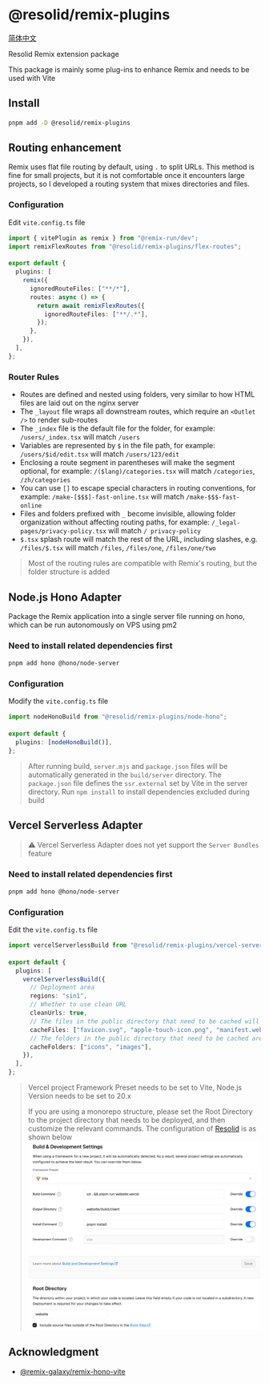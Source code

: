 # @resolid/remix-plugins

[简体中文](README.zh_CN.md)

Resolid Remix extension package

This package is mainly some plug-ins to enhance Remix and needs to be used with Vite

## Install

```bash
pnpm add -D @resolid/remix-plugins
```

## Routing enhancement

Remix uses flat file routing by default, using `.` to split URLs. This method is fine for small projects, but it is not comfortable once it encounters large projects, so I developed a routing system that mixes directories and files.

### Configuration

Edit `vite.config.ts` file

```ts
import { vitePlugin as remix } from "@remix-run/dev";
import remixFlexRoutes from "@resolid/remix-plugins/flex-routes";

export default {
  plugins: [
    remix({
      ignoredRouteFiles: ["**/*"],
      routes: async () => {
        return await remixFlexRoutes({
          ignoredRouteFiles: ["**/.*"],
        });
      },
    }),
  ],
};
```

### Router Rules

- Routes are defined and nested using folders, very similar to how HTML files are laid out on the nginx server
- The `_layout` file wraps all downstream routes, which require an `<Outlet />` to render sub-routes
- The `_index` file is the default file for the folder, for example: `/users/_index.tsx` will match `/users`
- Variables are represented by `$` in the file path, for example: `/users/$id/edit.tsx` will match `/users/123/edit`
- Enclosing a route segment in parentheses will make the segment optional, for example: `/($lang)/categories.tsx` will match `/categories`, `/zh/categories`
- You can use `[]` to escape special characters in routing conventions, for example: `/make-[$$$]-fast-online.tsx` will match `/make-$$$-fast-online`
- Files and folders prefixed with `_` become invisible, allowing folder organization without affecting routing paths, for example: `/_legal-pages/privacy-policy.tsx` will match `/ privacy-policy`
- `$.tsx` splash route will match the rest of the URL, including slashes, e.g. `/files/$.tsx` will match `/files`, `/files/one`, `/files/one/two `

> Most of the routing rules are compatible with Remix's routing, but the folder structure is added

## Node.js Hono Adapter

Package the Remix application into a single server file running on hono, which can be run autonomously on VPS using pm2

### Need to install related dependencies first

```bash
pnpm add hono @hono/node-server
```

### Configuration

Modify the `vite.config.ts` file

```ts
import nodeHonoBuild from "@resolid/remix-plugins/node-hono";

export default {
  plugins: [nodeHonoBuild()],
};
```

> After running build, `server.mjs` and `package.json` files will be automatically generated in the `build/server` directory. The `package.json` file defines the `ssr.external` set by Vite in the server directory. Run `npm install` to install dependencies excluded during build

## Vercel Serverless Adapter

> ⚠️ Vercel Serverless Adapter does not yet support the `Server Bundles` feature

### Need to install related dependencies first

```bash
pnpm add hono @hono/node-server
```

### Configuration

Edit the `vite.config.ts` file

```ts
import vercelServerlessBuild from "@resolid/remix-plugins/vercel-serverless";

export default {
  plugins: [
    vercelServerlessBuild({
      // Deployment area
      regions: "sin1",
      // Whether to use clean URL
      cleanUrls: true,
      // The files in the public directory that need to be cached will be cached for one day. By default, favicon.ico will be cached.
      cacheFiles: ["favicon.svg", "apple-touch-icon.png", "manifest.webmanifest"],
      // The folders in the public directory that need to be cached are cached for one year. By default, assets will be cached.
      cacheFolders: ["icons", "images"],
    }),
  ],
};
```

> Vercel project Framework Preset needs to be set to Vite, Node.js Version needs to be set to 20.x
>
> If you are using a monorepo structure, please set the Root Directory to the project directory that needs to be deployed, and then customize the relevant commands. The configuration of [Resolid](https://github.com/huijiewei/resolid) is as shown below
> ![Vercel related settings](.github/assets/vercel-settings.png)

## Acknowledgment

- [@remix-galaxy/remix-hono-vite](https://github.com/rphlmr/remix-galaxy)
